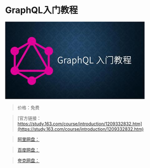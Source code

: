 # GraphQL入门教程

![img](../../../assets/study163/free/bdecd998c2894f0f82681c07b778915e.jpg)

> 价格：免费

> [官方链接：https://study.163.com/course/introduction/1209332832.htm](https://study.163.com/course/introduction/1209332832.htm)

> [阿里网盘：]()

> [百度网盘：]()

> [夸克网盘：]()
